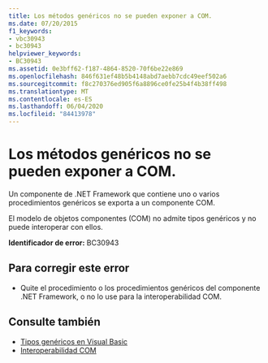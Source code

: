 ```yaml
---
title: Los métodos genéricos no se pueden exponer a COM.
ms.date: 07/20/2015
f1_keywords:
- vbc30943
- bc30943
helpviewer_keywords:
- BC30943
ms.assetid: 0e3bff62-f187-4864-8520-70f6be22e869
ms.openlocfilehash: 846f631ef48b5b4148abd7aebb7cdc49eef502a6
ms.sourcegitcommit: f8c270376ed905f6a8896ce0fe25b4f4b38ff498
ms.translationtype: MT
ms.contentlocale: es-ES
ms.lasthandoff: 06/04/2020
ms.locfileid: "84413978"
---
```

# <a name="generic-methods-cannot-be-exposed-to-com"></a>Los métodos genéricos no se pueden exponer a COM.
Un componente de .NET Framework que contiene uno o varios procedimientos genéricos se exporta a un componente COM.  
  
 El modelo de objetos componentes (COM) no admite tipos genéricos y no puede interoperar con ellos.  
  
 **Identificador de error:** BC30943  
  
## <a name="to-correct-this-error"></a>Para corregir este error  
  
- Quite el procedimiento o los procedimientos genéricos del componente .NET Framework, o no lo use para la interoperabilidad COM.  
  
## <a name="see-also"></a>Consulte también

- [Tipos genéricos en Visual Basic](../programming-guide/language-features/data-types/generic-types.md)
- [Interoperabilidad COM](../programming-guide/com-interop/index.md)
